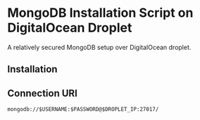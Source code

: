 # MongoDB Installation Script on DigitalOcean Droplet
A relatively secured MongoDB setup over DigitalOcean droplet.

## Installation


## Connection URI
```
mongodb://$USERNAME:$PASSWORD@$DROPLET_IP:27017/
```
